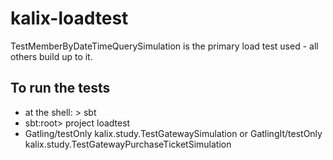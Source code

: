 # kalix-loadtest

TestMemberByDateTimeQuerySimulation is the primary load test used - all others build up to it.

## To run the tests

- at the shell: > sbt
- sbt:root> project loadtest
- Gatling/testOnly kalix.study.TestGatewaySimulation or GatlingIt/testOnly kalix.study.TestGatewayPurchaseTicketSimulation